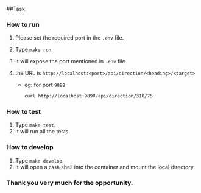 ##Task
### How to run
1. Please set the required port in the `.env` file.
2. Type `make run`.
3. It will expose the port mentioned in `.env` file.
4. the URL is `http://localhost:<port>/api/direction/<heading>/<target>`

    - eg: for port `9898`
        ```sh
        curl http://localhost:9898/api/direction/310/75
        ```
 ### How to test
 1. Type `make test`.
 2. It will run all the tests.

 ### How to develop
 1. Type `make develop`.
 2. It will open a `bash` shell into the container and mount the local directory.

 ### Thank you very much for the opportunity.
 